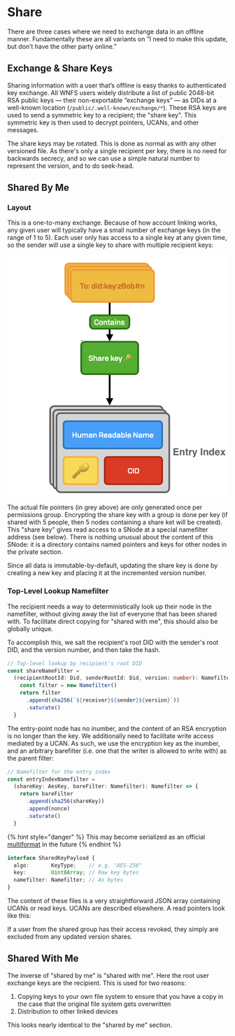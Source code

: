 # Share

There are three cases where we need to exchange data in an offline manner. Fundamentally these are all variants on ”I need to make this update, but don’t have the other party online.”

## Exchange & Share Keys

Sharing information with a user that’s offline is easy thanks to authenticated key exchange. All WNFS users widely distribute a list of public 2048-bit RSA public keys — their non-exportable ”exchange keys” — as DIDs at a well-known location \(`/public/.well-known/exchange/*`\). These RSA keys are used to send a symmetric key to a recipient; the "share key". This symmetric key is then used to decrypt pointers, UCANs, and other messages.

The share keys may be rotated. This is done as normal as with any other versioned file. As there's only a single recipient per key, there is no need for backwards secrecy, and so we can use a simple natural number to represent the version, and to do seek-head.

## Shared By Me

### Layout

This is a one-to-many exchange. Because of how account linking works, any given user will typically have a small number of exchange keys \(in the range of 1 to 5\). Each user only has access to a single key at any given time, so the sender will use a single key to share with multiple recipient keys:

![](../.gitbook/assets/screen-shot-2021-06-10-at-13.02.58%20%281%29.png)

The actual file pointers \(in grey above\) are only generated once per permissions group. Encrypting the share key with a group is done per key \(if shared with 5 people, then 5 nodes containing a share ket will be created\). This "share key" gives read access to a SNode at a special namefilter address \(see below\). There is nothing unusual about the content of this SNode: it is a directory contains named pointers and keys for other nodes in the private section.

Since all data is immutable-by-default, updating the share key is done by creating a new key and placing it at the incremented version number.

### Top-Level Lookup Namefilter

The recipient needs a way to deterministically look up their node in the namefilter, without giving away the list of everyone that has been shared with. To facilitate direct copying for "shared with me", this should also be globally unique.

To accomplish this, we salt the recipient's root DID with the sender's root DID, and the version number, and then take the hash.

```typescript
// Top-level lookup by recipient's root DID
const shareNameFilter =
  (recipientRootId: Did, senderRootId: Did, version: number): Namefilter => {
    const filter = new Namefilter()
    return filter
      .append(sha256(`${receiver}${sender}${version}`))
      .saturate()
  }
```

The entry-point node has no inumber, and the content of an RSA encryption is no longer than the key. We additionally need to facilitate write access mediated by a UCAN. As such, we use the encryption key as the inumber, and an arbitrary barefilter \(i.e. one that the writer is allowed to write with\) as the parent filter:

```typescript
// Namefilter for the entry index
const entryIndexNamefilter = 
  (shareKey: AesKey, bareFilter: Namefilter): Namefilter => {
    return bareFilter
      .append(sha256(shareKey))
      .append(nonce)
      .saturate()
  }
```

{% hint style="danger" %}
This may become serialized as an official [multiformat](https://multiformats.io/) in the future
{% endhint %}

```typescript
interface SharedKeyPayload {
  algo:       KeyType;    // e.g. "AES-256"
  key:        Uint8Array; // Raw key bytes
  namefilter: Namefilter; // As bytes
}
```

The content of these files is a very straightforward JSON array containing UCANs or read keys. UCANs are described elsewhere. A read pointers look like this:

If a user from the shared group has their access revoked, they simply are excluded from any updated version shares.

## Shared With Me

The inverse of "shared by me" is "shared with me". Here the root user exchange keys are the recipient. This is used for two reasons:

1. Copying keys to your own file system to ensure that you have a copy in the case that the original file system gets overwritten
2. Distribution to other linked devices

This looks nearly identical to the "shared by me" section.

